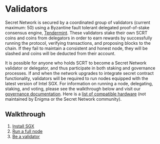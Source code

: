# Validators

Secret Network is secured by a coordinated group of validators (current maximum: 50) using a Byzantine fault tolerant delegated proof-of-stake consensus engine, [Tendermint](https://tendermint.com). These validators stake their own SCRT coins and coins from delegators in order to earn rewards by successfully running the protocol, verifying transactions, and proposing blocks to the chain. If they fail to maintain a consistent and honest node, they will be slashed and coins will be deducted from their account.

It is possible for anyone who holds SCRT to become a Secret Network validator or delegator, and thus participate in both staking and governance processes. If and when the network upgrades to integrate secret contract functionality, validators will be required to run nodes equipped with the latest version of Intel SGX. For information on running a node, delegating, staking, and voting, please see the walkthrough below and visit our [governance documentation](../protocol/governance.md). Here is a [list of compatible hardware](https://github.com/ayeks/SGX-hardware) (not maintained by Enigma or the Secret Network community).

## Walkthrough

1. [Install SGX](setup-sgx.md)
2. [Run a full node](run-full-node-mainnet.md)
3. [Be a validator](join-validator-mainnet.md)
